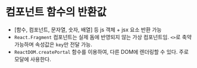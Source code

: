 # 컴포넌트 함수의 반환값
  - [함수, 컴포넌트, 문자열, 숫자, 배열] 등 js 객체 + jsx 요소 반환 가능
  - `React.Fragment` 컴포넌트는 실제 돔에 반영되지 않는 가상 컴포넌트임. `<>`로 축약 가능하며 속성값은 `key`만 전달 가능.
  - `ReactDOM.createPortal` 함수를 이용하여, 다른 DOM에 렌더링할 수 있다. 주로 모달에 사용한다.